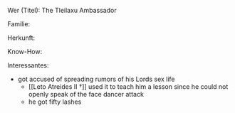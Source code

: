 Wer (Titel): The Tleilaxu Ambassador

Familie:

Herkunft:

Know-How:

Interessantes:
- got accused of spreading rumors of his Lords sex life 
	- [[Leto Atreides II †]] used it to teach him a lesson since he could not openly speak of the face dancer attack
	- he got fifty lashes
